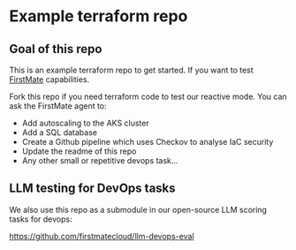 # Example terraform repo

## Goal of this repo

This is an example terraform repo to get started. If you want to test [FirstMate](https://www.firstmate.cloud) capabilities.

Fork this repo if you need terraform code to test our reactive mode.
You can ask the FirstMate agent to:

- Add autoscaling to the AKS cluster
- Add a SQL database
- Create a Github pipeline which uses Checkov to analyse IaC security
- Update the readme of this repo
- Any other small or repetitive devops task...


## LLM testing for DevOps tasks

We also use this repo as a submodule in our open-source LLM scoring tasks for devops:

https://github.com/firstmatecloud/llm-devops-eval

